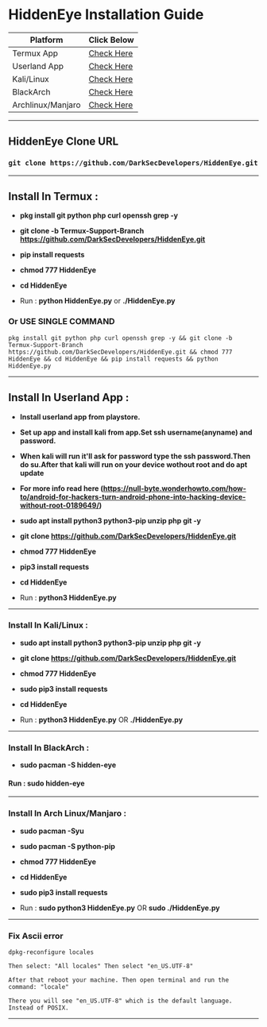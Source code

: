 # HiddenEye Installation Guide

|  Platform| Click Below |
| ------ | ------ |
| Termux App | [Check Here](#install-in-termux-) |
| Userland App | [Check Here](#install-in-userland-app-) |
| Kali/Linux | [Check Here](#install-in-kalilinux-) |
| BlackArch | [Check Here](#install-in-blackarch-) |
| Archlinux/Manjaro | [Check Here](#install-in-arch-linuxmanjaro-) |

--------------------------------------------
## HiddenEye Clone URL

### **```git clone https://github.com/DarkSecDevelopers/HiddenEye.git```**

--------------------------------

## Install In Termux :

* **pkg install git python php curl openssh grep -y**
* **git clone -b Termux-Support-Branch https://github.com/DarkSecDevelopers/HiddenEye.git**
* **pip install requests**
* **chmod 777 HiddenEye**
* **cd HiddenEye**

* Run : **python HiddenEye.py** or **./HiddenEye.py**


### Or USE SINGLE COMMAND
```
pkg install git python php curl openssh grep -y && git clone -b Termux-Support-Branch https://github.com/DarkSecDevelopers/HiddenEye.git && chmod 777 HiddenEye && cd HiddenEye && pip install requests && python HiddenEye.py
```

------------------------------------

## Install In Userland App :

* **Install userland app from playstore.**
* **Set up app and install kali from app.Set ssh username(anyname) and password.**
* **When kali will run it'll ask for password type the ssh password.Then do su.After that kali will run on your device wothout root and do apt update**
* **For more info read here (https://null-byte.wonderhowto.com/how-to/android-for-hackers-turn-android-phone-into-hacking-device-without-root-0189649/)**

* **sudo apt install python3 python3-pip unzip php git -y**
* **git clone https://github.com/DarkSecDevelopers/HiddenEye.git**
* **chmod 777 HiddenEye**
* **pip3 install requests**
* **cd HiddenEye**

* Run : **python3 HiddenEye.py**

------------------------------------

### Install In Kali/Linux :

* **sudo apt install python3 python3-pip unzip php git -y**
* **git clone https://github.com/DarkSecDevelopers/HiddenEye.git**
* **chmod 777 HiddenEye**
* **sudo pip3 install requests**
* **cd HiddenEye**

* Run : **python3 HiddenEye.py** OR **./HiddenEye.py**

------------------------------------

### Install In BlackArch :

* **sudo pacman -S hidden-eye**
#### Run : **sudo hidden-eye**

------------------------------------

### Install In Arch Linux/Manjaro :

* **sudo pacman -Syu**
* **sudo pacman -S python-pip**
* **chmod 777 HiddenEye**
* **cd HiddenEye**
* **sudo pip3 install requests**

* Run : **sudo python3 HiddenEye.py** OR **sudo ./HiddenEye.py**

------------------------------------

<h3>Fix Ascii error</h3>

`dpkg-reconfigure locales`

`Then select: "All locales" Then select "en_US.UTF-8"`

`After that reboot your machine. Then open terminal and run the command: "locale"`

`There you will see "en_US.UTF-8" which is the default language. Instead of POSIX.`

------------------------------------
